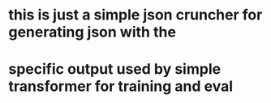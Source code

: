 # this is just a simple json cruncher for generating json with the 
# specific output used by simple transformer for training and eval
